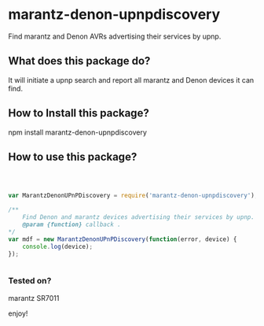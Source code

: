 # marantz-denon-upnpdiscovery
Find marantz and Denon AVRs advertising their services by upnp.

## What does this package do?
It will initiate a upnp search and report all marantz and Denon devices it can find.

## How to Install this package?
npm install marantz-denon-upnpdiscovery

## How to use this package?

```javascript



var MarantzDenonUPnPDiscovery = require('marantz-denon-upnpdiscovery');

/**
    Find Denon and marantz devices advertising their services by upnp.
    @param {function} callback .
*/
var mdf = new MarantzDenonUPnPDiscovery(function(error, device) {
    console.log(device);
});



```

### Tested on?

marantz SR7011



enjoy!


